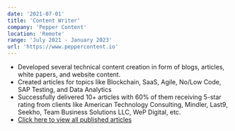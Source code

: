 ```yaml
---
date: '2021-07-01'
title: 'Content Writer'
company: 'Pepper Content'
location: 'Remote'
range: 'July 2021 - January 2023'
url: 'https://www.peppercontent.io'
---
```


- Developed several technical content creation in form of blogs, articles, white papers, and website content.
- Created articles for topics like Blockchain, SaaS, Agile, No/Low Code, SAP Testing, and Data Analytics
- Successfully delivered 10+ articles with 60% of them receiving 5-star rating from clients like American Technology Consulting, Mindler, Last9, Seekho, Team Business Solutions LLC, WeP Digital, etc.
- [Click here to view all published articles](https://drive.google.com/drive/folders/1e8rnyb-r07s6Ss8QInvjiLU4rhJAYTCZ)
